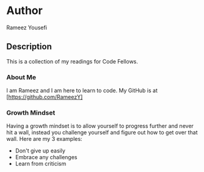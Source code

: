 # Author
Rameez Yousefi

## Description
This is a collection of my readings for Code Fellows.

### About Me
I am Rameez and I am here to learn to code.
My GitHub is at [https://github.com/RameezY]

### Growth Mindset
Having a growth mindset is to allow yourself to progress further and never hit a wall, instead you challenge yourself and figure out how to get over that wall. Here are my 3 examples:
* Don't give up easily
* Embrace any challenges
* Learn from criticism
